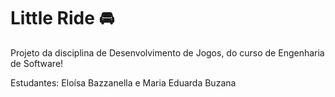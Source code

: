 # Little Ride 🚘 
Projeto da disciplina de Desenvolvimento de Jogos, do curso de Engenharia de Software!

Estudantes: Eloísa Bazzanella e Maria Eduarda Buzana
